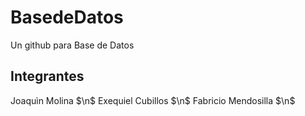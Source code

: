 # BasedeDatos
Un github para Base de Datos 


## Integrantes

Joaquìn Molina $\n$
Exequiel Cubillos $\n$
Fabricio Mendosilla $\n$